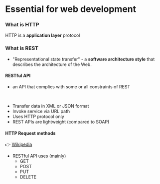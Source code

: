 # Essential for web development

### What is HTTP

HTTP is a **application layer** protocol

### What is REST

- "Representational state transfer" - a **software architecture style** that describes the architecture of the Web.

#### RESTful API

- an API that complies with some or all constraints of REST
  <!--- 1. GET - the API is used for requesting content
    1. POST/PUT - the API is used for creating/updating content
    1. DELETE - the API is used for deleting content
  -->

<br>

- Transfer data in XML or JSON format
- Invoke service via URL path
- Uses HTTP protocol only
- REST APIs are lightweight (compared to SOAP)

#### HTTP Request methods

:point_right: [Wikipedia](https://en.wikipedia.org/wiki/HTTP#Request_methods)

- RESTful API uses (mainly)
  - GET
  - POST
  - PUT
  - DELETE
